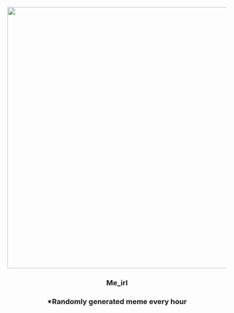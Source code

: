 <p align="center">
        <img src="https://i.redd.it/4ops1du5foo81.jpg" width="600" height="600">
        </p>
        <h3 align="center">Me_irl</h3>
        <h3 align="center">*Randomly generated meme every hour</h3>
    